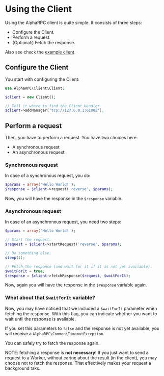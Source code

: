 # Using the Client

Using the AlphaRPC client is quite simple. It consists of three steps:

 * Configure the Client.
 * Perform a request.
 * (Optional:) Fetch the response.

Also see check the [example client](https://github.com/alphacomm/alpharpc/blob/master/examples/client-reverse.php).

## Configure the Client

You start with configuring the Client:

```php
use AlphaRPC\Client\Client;

$client = new Client();

// Tell it where to find the Client Handler
$client->addManager('tcp://127.0.0.1:61002');
```

## Perform a request

Then, you have to perform a request. You have two choices here:

 * A synchronous request
 * An asynchronous request

### Synchronous request

In case of a synchronous request, you do:

```php
$params = array('Hello World!');
$response = $client->request('reverse', $params);
```

Now, you will have the response in the `$response` variable.

### Asynchronous request

In case of an asynchronous request, you need two steps:

```php
$params = array('Hello World!');

// Start the request.
$request = $client->startRequest('reverse', $params);

// Do something else.
sleep(1);

// Fetch the response (and wait for it if it is not yet available).
$waitForIt = true;
$response = $client->fetchResponse($request, $waitForIt);
```

Now, again you will have the response in the `$response` variable again.

### What about that `$waitForIt` variable?

Now, you may have noticed that we included a `$waitForIt` parameter when fetching the response. With this flag, you can indicate whether you want to wait until the response is available.

If you set this parameters to `false` and the response is not yet available, you will receive a `AlphaRPC\Common\TimeoutException`.

You can safely try to fetch the response again.

NOTE: fetching a response is **not necessary**! If you just want to send a request to a Worker, without caring about the result (in the client), you may choose not to fetch the response. That effectively makes your request a background taks.
